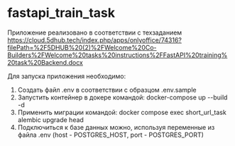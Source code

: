 # fastapi_train_task

Приложение реализовано в соответствии с техзаданием 
https://cloud.5dhub.tech/index.php/apps/onlyoffice/74316?filePath=%2F5DHUB%20(2)%2FWelcome%20Co-Builders%2FWelcome%20tasks%20instructions%2FFastAPI%20training%20task%20Backend.docx

Для запуска приложения необходимо:

1. Создать файл .env в соответствии с образцом .env.sample
2. Запустить контейнер в докере командой: docker-compose up --build -d
3. Применить миграции командой: docker compose exec short_url_task alembic upgrade head
4. Подключиться к базе данных можно, используя переменные из файла .env (host - POSTGRES_HOST, port - POSTGRES_PORT)